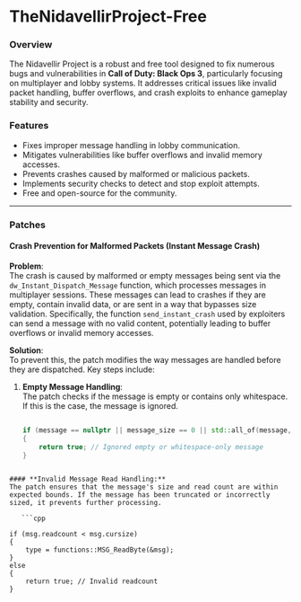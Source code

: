 # TheNidavellirProject-Free  

### Overview  
The Nidavellir Project is a robust and free tool designed to fix numerous bugs and vulnerabilities in **Call of Duty: Black Ops 3**, particularly focusing on multiplayer and lobby systems. It addresses critical issues like invalid packet handling, buffer overflows, and crash exploits to enhance gameplay stability and security.

### Features  
- Fixes improper message handling in lobby communication.  
- Mitigates vulnerabilities like buffer overflows and invalid memory accesses.  
- Prevents crashes caused by malformed or malicious packets.  
- Implements security checks to detect and stop exploit attempts.  
- Free and open-source for the community.

---

### Patches  

#### **Crash Prevention for Malformed Packets (Instant Message Crash)** 

**Problem**:  
The crash is caused by malformed or empty messages being sent via the `dw_Instant_Dispatch_Message` function, which processes messages in multiplayer sessions. These messages can lead to crashes if they are empty, contain invalid data, or are sent in a way that bypasses size validation. Specifically, the function `send_instant_crash` used by exploiters can send a message with no valid content, potentially leading to buffer overflows or invalid memory accesses.

**Solution**:  
To prevent this, the patch modifies the way messages are handled before they are dispatched. Key steps include:

1. **Empty Message Handling**:  
   The patch checks if the message is empty or contains only whitespace. If this is the case, the message is ignored.
   
   ```cpp

   if (message == nullptr || message_size == 0 || std::all_of(message, message + message_size, [](unsigned char c) { return std::isspace(c); }))
   {
       return true; // Ignored empty or whitespace-only message
   }

```

#### **Invalid Message Read Handling:**
The patch ensures that the message's size and read count are within expected bounds. If the message has been truncated or incorrectly sized, it prevents further processing.

   ```cpp

if (msg.readcount < msg.cursize)
{
    type = functions::MSG_ReadByte(&msg);
}
else 
{
    return true; // Invalid readcount
}

```
